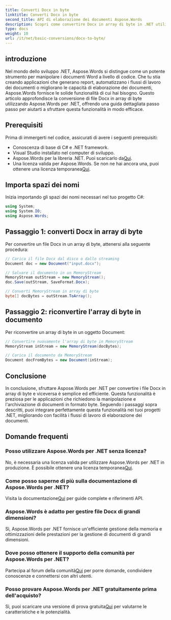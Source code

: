 ```yaml
---
title: Converti Docx in byte
linktitle: Converti Docx in byte
second_title: API di elaborazione dei documenti Aspose.Words
description: Scopri come convertire Docx in array di byte in .NET utilizzando Aspose.Words per un'elaborazione efficiente dei documenti. Guida passo passo inclusa.
type: docs
weight: 10
url: /it/net/basic-conversions/docx-to-byte/
---
```

## introduzione

Nel mondo dello sviluppo .NET, Aspose.Words si distingue come un potente strumento per manipolare i documenti Word a livello di codice. Che tu stia creando applicazioni che generano report, automatizzano i flussi di lavoro dei documenti o migliorano le capacità di elaborazione dei documenti, Aspose.Words fornisce le solide funzionalità di cui hai bisogno. Questo articolo approfondisce la conversione di file Docx in array di byte utilizzando Aspose.Words per .NET, offrendo una guida dettagliata passo passo per aiutarti a sfruttare questa funzionalità in modo efficace.

## Prerequisiti

Prima di immergerti nel codice, assicurati di avere i seguenti prerequisiti:
- Conoscenza di base di C# e .NET framework.
- Visual Studio installato nel computer di sviluppo.
-  Aspose.Words per la libreria .NET. Puoi scaricarlo da[Qui](https://releases.aspose.com/words/net/).
-  Una licenza valida per Aspose.Words. Se non ne hai ancora una, puoi ottenere una licenza temporanea[Qui](https://purchase.aspose.com/temporary-license/).

## Importa spazi dei nomi

Inizia importando gli spazi dei nomi necessari nel tuo progetto C#:
```csharp
using System;
using System.IO;
using Aspose.Words;
```

## Passaggio 1: converti Docx in array di byte

Per convertire un file Docx in un array di byte, attenersi alla seguente procedura:
```csharp
// Carica il file Docx dal disco o dallo streaming
Document doc = new Document("input.docx");

// Salvare il documento in un MemoryStream
MemoryStream outStream = new MemoryStream();
doc.Save(outStream, SaveFormat.Docx);

// Converti MemoryStream in array di byte
byte[] docBytes = outStream.ToArray();
```

## Passaggio 2: riconvertire l'array di byte in documento

Per riconvertire un array di byte in un oggetto Document:
```csharp
// Convertire nuovamente l'array di byte in MemoryStream
MemoryStream inStream = new MemoryStream(docBytes);

// Carica il documento da MemoryStream
Document docFromBytes = new Document(inStream);
```

## Conclusione

In conclusione, sfruttare Aspose.Words per .NET per convertire i file Docx in array di byte e viceversa è semplice ed efficiente. Questa funzionalità è preziosa per le applicazioni che richiedono la manipolazione e l'archiviazione di documenti in formato byte. Seguendo i passaggi sopra descritti, puoi integrare perfettamente questa funzionalità nei tuoi progetti .NET, migliorando con facilità i flussi di lavoro di elaborazione dei documenti.

## Domande frequenti

### Posso utilizzare Aspose.Words per .NET senza licenza?
No, è necessaria una licenza valida per utilizzare Aspose.Words per .NET in produzione. È possibile ottenere una licenza temporanea[Qui](https://purchase.aspose.com/temporary-license/).

### Come posso saperne di più sulla documentazione di Aspose.Words per .NET?
 Visita la documentazione[Qui](https://reference.aspose.com/words/net/) per guide complete e riferimenti API.

### Aspose.Words è adatto per gestire file Docx di grandi dimensioni?
Sì, Aspose.Words per .NET fornisce un'efficiente gestione della memoria e ottimizzazioni delle prestazioni per la gestione di documenti di grandi dimensioni.

### Dove posso ottenere il supporto della comunità per Aspose.Words per .NET?
 Partecipa al forum della comunità[Qui](https://forum.aspose.com/c/words/8) per porre domande, condividere conoscenze e connettersi con altri utenti.

### Posso provare Aspose.Words per .NET gratuitamente prima dell'acquisto?
 Sì, puoi scaricare una versione di prova gratuita[Qui](https://releases.aspose.com/) per valutarne le caratteristiche e le potenzialità.
